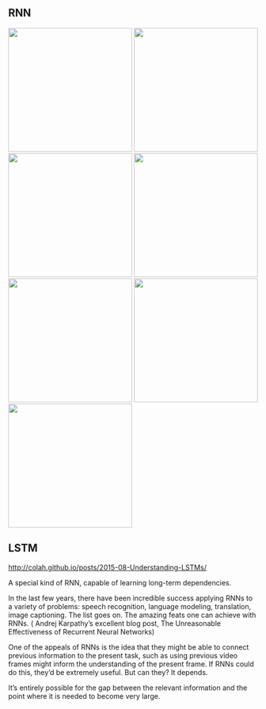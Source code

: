 ## RNN
<image src="Figs/rnn/01_rnn.png" height="250px">
<image src="Figs/rnn/02_rnn.png" height="250px">
<image src="Figs/rnn/03_rnn.png" height="250px">
<image src="Figs/rnn/04_rnn.png" height="250px">
<image src="Figs/rnn/05_rnn.png" height="250px">
<image src="Figs/rnn/06_rnn_cell.png" height="250px">
<image src="Figs/rnn/01_lstm_cell.png" height="250px">




## LSTM
http://colah.github.io/posts/2015-08-Understanding-LSTMs/

A special kind of RNN, capable of learning long-term dependencies.

In the last few years, there have been incredible success applying RNNs to a variety of problems: 
speech recognition, language modeling, translation, image captioning.
The list goes on. 
The amazing feats one can achieve with RNNs.
( Andrej Karpathy’s excellent blog post, The Unreasonable Effectiveness of Recurrent Neural Networks)

One of the appeals of RNNs is the idea that they might be able to connect previous information to the present task, 
such as using previous video frames might inform the understanding of the present frame. 
If RNNs could do this, they’d be extremely useful. But can they? It depends.

It’s entirely possible for the gap between the relevant information and the point where it is needed to become very large.


